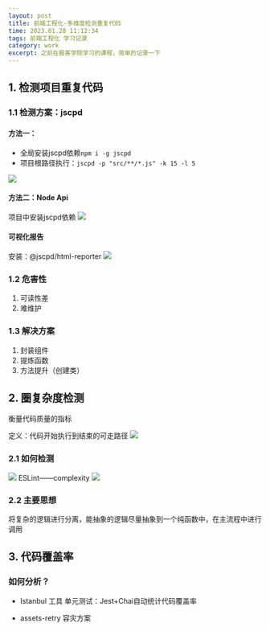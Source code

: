 ```yaml
---
layout: post
title: 前端工程化-多维度检测重复代码
time: 2023.01.28 11:12:34
tags: 前端工程化 学习记录
category: work
excerpt: 之前在极客学院学习的课程，简单的记录一下
---
```


## 1. 检测项目重复代码
### 1.1 检测方案：jscpd
#### 方法一：
+ 全局安装jscpd依赖`npm i -g jscpd`
+ 项目根路径执行：`jscpd -p "src/**/*.js" -k 15 -l 5`
<img src="https://seven777777.github.io/myblog/images/post/2023-01-28-engineering-repeat-check/pic01.png" />

#### 方法二：Node Api
项目中安装jscpd依赖
<img src="https://seven777777.github.io/myblog/images/post/2023-01-28-engineering-repeat-check/pic02.png" />

#### 可视化报告
安装：@jscpd/html-reporter
<img src="https://seven777777.github.io/myblog/images/post/2023-01-28-engineering-repeat-check/pic03.png" />

### 1.2 危害性
1. 可读性差
2. 难维护

### 1.3 解决方案
1. 封装组件
2. 提炼函数
3. 方法提升（创建类）

## 2. 圈复杂度检测
衡量代码质量的指标

定义：代码开始执行到结束的可走路径
<img src="https://seven777777.github.io/myblog/images/post/2023-01-28-engineering-repeat-check/pic04.png" />

### 2.1 如何检测
<img src="https://seven777777.github.io/myblog/images/post/2023-01-28-engineering-repeat-check/pic05.png" />
ESLint——complexity
<img src="https://seven777777.github.io/myblog/images/post/2023-01-28-engineering-repeat-check/pic06.png" />

### 2.2 主要思想
将复杂的逻辑进行分离，能抽象的逻辑尽量抽象到一个纯函数中，在主流程中进行调用

## 3. 代码覆盖率
### 如何分析？
+ Istanbul 工具
单元测试：Jest+Chai自动统计代码覆盖率

+ assets-retry
容灾方案